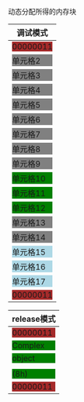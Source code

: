 动态分配所得的内存块

| 调试模式 |
|--------|
| <div style="background-color: #A52A2A;">00000011</div> |
| <div style="background-color: #808080;">单元格2</div> |
| <div style="background-color: #808080;">单元格3</div> |
| <div style="background-color: #808080;">单元格4</div> |
| <div style="background-color: #808080;">单元格5</div> |
| <div style="background-color: #808080;">单元格6</div> |
| <div style="background-color: #808080;">单元格7</div> |
| <div style="background-color: #808080;">单元格8</div> |
| <div style="background-color: #808080;">单元格9</div> |
| <div style="background-color: #008000;">单元格10</div> |
| <div style="background-color: #008000;">单元格11</div> |
| <div style="background-color: #008000;">单元格12</div> |
| <div style="background-color: #808080;">单元格13</div> |
| <div style="background-color: #808080;">单元格14</div> |
| <div style="background-color: #ADD8E6;">单元格15</div> |
| <div style="background-color: #ADD8E6;">单元格16</div> |
| <div style="background-color: #ADD8E6;">单元格17</div> |
| <div style="background-color: #A52A2A;">00000011</div> |

| release模式 |
|--------|
| <div style="background-color: #A52A2A;">00000011</div> |
| <div style="background-color: #008000;">Complex </div> |
| <div style="background-color: #008000;">object  </div> |
| <div style="background-color: #808080;">        </div> |
| <div style="background-color: #008000;">(8h)    </div> |
| <div style="background-color: #A52A2A;">00000011</div> |
